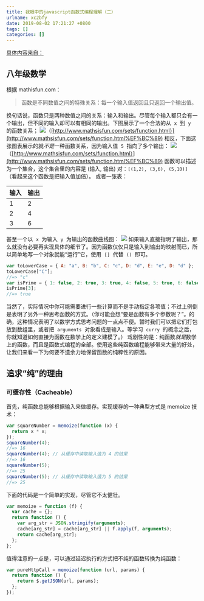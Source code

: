 ```yaml
---
title: 我眼中的javascript函数式编程理解（二）
urlname: xc2bfy
date: 2019-08-02 17:21:27 +0800
tags: []
categories: []
---
```


[具体内容来自：](https://llh911001.gitbooks.io/mostly-adequate-guide-chinese/content/ch3.html#%E8%BF%BD%E6%B1%82%E2%80%9C%E7%BA%AF%E2%80%9D%E7%9A%84%E7%90%86%E7%94%B1)

## 八年级数学

根据 mathisfun.com：

> 函数是不同数值之间的特殊关系：每一个输入值返回且只返回一个输出值。

换句话说，函数只是两种数值之间的关系：输入和输出。尽管每个输入都只会有一个输出，但不同的输入却可以有相同的输出。下图展示了一个合法的从  `x`  到  `y`  的函数关系；
![](https://cdn.nlark.com/yuque/0/2019/gif/247878/1564738372298-87b577d7-c84f-4b61-a73a-53273b0e38f8.gif#align=left&display=inline&height=165&originHeight=165&originWidth=250&size=0&status=done&width=250)（[http://www.mathsisfun.com/sets/function.html）](http://www.mathsisfun.com/sets/function.html%EF%BC%89)
相反，下面这张图表展示的就*不是*一种函数关系，因为输入值  `5`  指向了多个输出：
![](https://cdn.nlark.com/yuque/0/2019/gif/247878/1564738372301-99040b53-b2ae-4e1a-b4c6-2d893ddbd96f.gif#align=left&display=inline&height=160&originHeight=160&originWidth=251&size=0&status=done&width=251)（[http://www.mathsisfun.com/sets/function.html）](http://www.mathsisfun.com/sets/function.html%EF%BC%89)
函数可以描述为一个集合，这个集合里的内容是 (输入, 输出) 对：`[(1,2), (3,6), (5,10)]`（看起来这个函数是把输入值加倍）。
或者一张表：

| 输入 | 输出 |
| ---- | ---- |
| 1    | 2    |
| 2    | 4    |
| 3    | 6    |

甚至一个以  `x`  为输入  `y`  为输出的函数曲线图：
![](https://cdn.nlark.com/yuque/0/2019/png/247878/1564738374479-13620366-e678-455b-a002-f38842f086e7.png#align=left&display=inline&height=300&originHeight=500&originWidth=500&size=0&status=done&width=300)
如果输入直接指明了输出，那么就没有必要再实现具体的细节了。因为函数仅仅只是输入到输出的映射而已，所以简单地写一个对象就能“运行”它，使用  `[]`  代替  `()`  即可。

```javascript
var toLowerCase = { A: "a", B: "b", C: "c", D: "d", E: "e", D: "d" };
toLowerCase["C"];
//=> "c"
var isPrime = { 1: false, 2: true, 3: true, 4: false, 5: true, 6: false };
isPrime[3];
//=> true
```

当然了，实际情况中你可能需要进行一些计算而不是手动指定各项值；不过上例倒是表明了另外一种思考函数的方式。（你可能会想“要是函数有多个参数呢？”。的确，这种情况表明了以数学方式思考问题的一点点不便。暂时我们可以把它们打包放到数组里，或者把  `arguments`  对象看成是输入。等学习  `curry`  的概念之后，你就知道如何直接为函数在数学上的定义建模了。）
戏剧性的是：纯函数*就是*数学上的函数，而且是函数式编程的全部。使用这些纯函数编程能够带来大量的好处，让我们来看一下为何要不遗余力地保留函数的纯粹性的原因。

## 追求“纯”的理由

### 可缓存性（Cacheable）

首先，纯函数总能够根据输入来做缓存。实现缓存的一种典型方式是 memoize 技术：

```javascript
var squareNumber = memoize(function (x) {
  return x * x;
});
squareNumber(4);
//=> 16
squareNumber(4); // 从缓存中读取输入值为 4 的结果
//=> 16
squareNumber(5);
//=> 25
squareNumber(5); // 从缓存中读取输入值为 5 的结果
//=> 25
```

下面的代码是一个简单的实现，尽管它不太健壮。

```javascript
var memoize = function (f) {
  var cache = {};
  return function () {
    var arg_str = JSON.stringify(arguments);
    cache[arg_str] = cache[arg_str] || f.apply(f, arguments);
    return cache[arg_str];
  };
};
```

值得注意的一点是，可以通过延迟执行的方式把不纯的函数转换为纯函数：

```javascript
var pureHttpCall = memoize(function (url, params) {
  return function () {
    return $.getJSON(url, params);
  };
});
```
